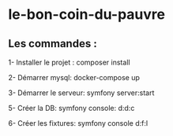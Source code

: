 # le-bon-coin-du-pauvre
## Les commandes :

1- Installer le projet :
composer install

2- Démarrer mysql:
docker-compose up

3- Démarrer le serveur:
symfony server:start

5- Créer la DB:
symfony console: d:d:c

6- Créer les fixtures:
symfony console d:f:l
